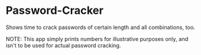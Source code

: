# Password-Cracker
 Shows time to crack passwords of certain length and all combinations, too. 
 
 NOTE: This app simply prints numbers for illustrative purposes only, and isn't to be used for actual password cracking.
